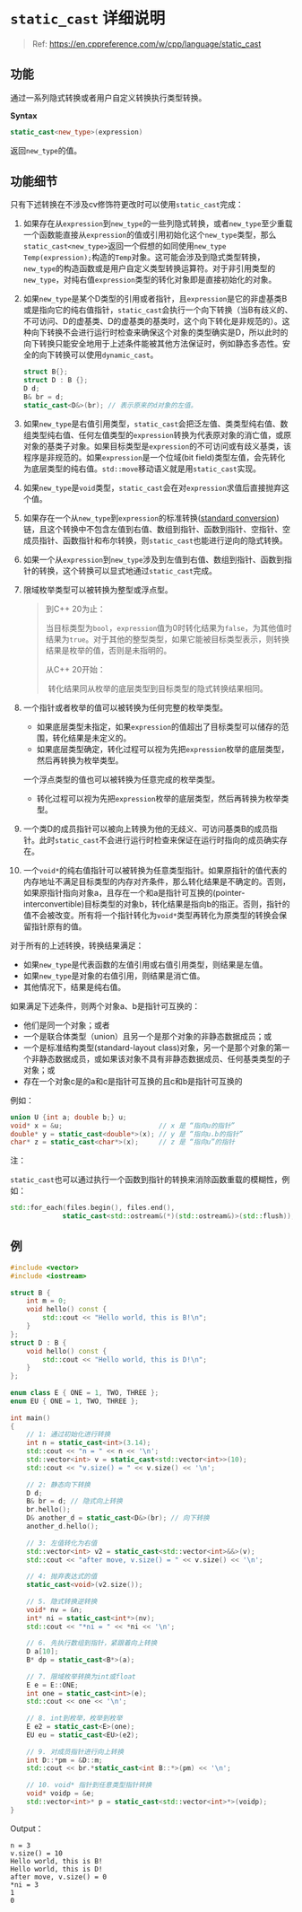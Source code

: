 # `static_cast` 详细说明

> Ref: https://en.cppreference.com/w/cpp/language/static_cast

## 功能

通过一系列隐式转换或者用户自定义转换执行类型转换。



**Syntax**

```c++
static_cast<new_type>(expression)
```

返回`new_type`的值。



## 功能细节

只有下述转换在不涉及cv修饰符更改时可以使用`static_cast`完成：

1. 如果存在从`expression`到`new_type`的一些列隐式转换，或者`new_type`至少重载一个函数能直接从`expression`的值或引用初始化这个`new_type`类型，那么`static_cast<new_type>`返回一个假想的如同使用`new_type Temp(expression);`构造的`Temp`对象。这可能会涉及到隐式类型转换，`new_type`的构造函数或是用户自定义类型转换运算符。对于非引用类型的`new_type`，对纯右值`expression`类型的转化对象即是直接初始化的对象。

2. 如果`new_type`是某个D类型的引用或者指针，且`expression`是它的非虚基类B或是指向它的纯右值指针，`static_cast`会执行一个向下转换（当B有歧义的、不可访问、D的虚基类、D的虚基类的基类时，这个向下转化是非规范的）。这种向下转换不会进行运行时检查来确保这个对象的类型确实是D，所以此时的向下转换只能安全地用于上述条件能被其他方法保证时，例如静态多态性。安全的向下转换可以使用`dynamic_cast`。

   ```c++
   struct B{};
   struct D : B {};
   D d;
   B& br = d;
   static_cast<D&>(br); // 表示原来的d对象的左值。
   ```

3. 如果`new_type`是右值引用类型，`static_cast`会把泛左值、类类型纯右值、数组类型纯右值、任何左值类型的`expression`转换为代表原对象的消亡值，或原对象的基类子对象。如果目标类型是`expression`的不可访问或有歧义基类，该程序是非规范的。如果`expression`是一个位域(bit field)类型左值，会先转化为底层类型的纯右值。`std::move`移动语义就是用`static_cast`实现。

4. 如果`new_type`是`void`类型，`static_cast`会在对`expression`求值后直接抛弃这个值。

5. 如果存在一个从`new_type`到`expression`的标准转换([standard conversion](https://en.cppreference.com/w/cpp/language/implicit_conversion))链，且这个转换中不包含左值到右值、数组到指针、函数到指针、空指针、空成员指针、函数指针和布尔转换，则`static_cast`也能进行逆向的隐式转换。

6. 如果一个从`expression`到`new_type`涉及到左值到右值、数组到指针、函数到指针的转换，这个转换可以显式地通过`static_cast`完成。

7. 限域枚举类型可以被转换为整型或浮点型。

   > 到C++ 20为止：
   >
   > ​	当目标类型为`bool`，`expression`值为0时转化结果为`false`，为其他值时结果为`true`。对于其他的整型类型，如果它能被目标类型表示，则转换结果是枚举的值，否则是未指明的。
   >
   > 从C++ 20开始：
   >
   > ​	转化结果同从枚举的底层类型到目标类型的隐式转换结果相同。

8. 一个指针或者枚举的值可以被转换为任何完整的枚举类型。

   * 如果底层类型未指定，如果`expression`的值超出了目标类型可以储存的范围，转化结果是未定义的。
   * 如果底层类型确定，转化过程可以视为先把`expression`枚举的底层类型，然后再转换为枚举类型。

   一个浮点类型的值也可以被转换为任意完成的枚举类型。

   * 转化过程可以视为先把`expression`枚举的底层类型，然后再转换为枚举类型。

9. 一个类D的成员指针可以被向上转换为他的无歧义、可访问基类B的成员指针。此时`static_cast`不会进行运行时检查来保证在运行时指向的成员确实存在。

10. 一个`void*`的纯右值指针可以被转换为任意类型指针。如果原指针的值代表的内存地址不满足目标类型的内存对齐条件，那么转化结果是不确定的。否则，如果原指针指向对象a，且存在一个和a是指针可互换的(pointer-interconvertible)目标类型的对象b，转化结果是指向b的指正。否则，指针的值不会被改变。所有将一个指针转化为`void*`类型再转化为原类型的转换会保留指针原有的值。

对于所有的上述转换，转换结果满足：

* 如果`new_type`是代表函数的左值引用或右值引用类型，则结果是左值。
* 如果`new_type`是对象的右值引用，则结果是消亡值。
* 其他情况下，结果是纯右值。

如果满足下述条件，则两个对象a、b是指针可互换的：

* 他们是同一个对象；或者
* 一个是联合体类型（union）且另一个是那个对象的非静态数据成员；或
* 一个是标准结构类型(standard-layout class)对象，另一个是那个对象的第一个非静态数据成员，或如果该对象不具有非静态数据成员、任何基类类型的子对象；或
* 存在一个对象c是的a和c是指针可互换的且c和b是指针可互换的

例如：

```c++
union U {int a; double b;} u;
void* x = &u;						 // x 是 “指向u的指针”
double* y = static_cast<double*>(x); // y 是 “指向u.b的指针”
char* z = static_cast<char*>(x);	 // z 是 “指向u”的指针
```



注：

`static_cast`也可以通过执行一个函数到指针的转换来消除函数重载的模糊性，例如：

```c++
std::for_each(files.begin(), files.end(),
             static_cast<std::ostream&(*)(std::ostream&)>(std::flush));
```



##  例

```c++
#include <vector>
#include <iostream>
 
struct B {
    int m = 0;
    void hello() const {
        std::cout << "Hello world, this is B!\n";
    }
};
struct D : B {
    void hello() const {
        std::cout << "Hello world, this is D!\n";
    }
};
 
enum class E { ONE = 1, TWO, THREE };
enum EU { ONE = 1, TWO, THREE };
 
int main()
{
    // 1: 通过初始化进行转换
    int n = static_cast<int>(3.14); 
    std::cout << "n = " << n << '\n';
    std::vector<int> v = static_cast<std::vector<int>>(10);
    std::cout << "v.size() = " << v.size() << '\n';
 
    // 2: 静态向下转换
    D d;
    B& br = d; // 隐式向上转换
    br.hello();
    D& another_d = static_cast<D&>(br); // 向下转换
    another_d.hello();
 
    // 3: 左值转化为右值
    std::vector<int> v2 = static_cast<std::vector<int>&&>(v);
    std::cout << "after move, v.size() = " << v.size() << '\n';
 
    // 4: 抛弃表达式的值
    static_cast<void>(v2.size());
 
    // 5. 隐式转换逆转换
    void* nv = &n;
    int* ni = static_cast<int*>(nv);
    std::cout << "*ni = " << *ni << '\n';
 
    // 6. 先执行数组到指针，紧跟着向上转换
    D a[10];
    B* dp = static_cast<B*>(a);
 
    // 7. 限域枚举转换为int或float
    E e = E::ONE;
    int one = static_cast<int>(e);
    std::cout << one << '\n';
 
    // 8. int到枚举，枚举到枚举
    E e2 = static_cast<E>(one);
    EU eu = static_cast<EU>(e2);
 
    // 9. 对成员指针进行向上转换
    int D::*pm = &D::m;
    std::cout << br.*static_cast<int B::*>(pm) << '\n';
 
    // 10. void* 指针到任意类型指针转换
    void* voidp = &e;
    std::vector<int>* p = static_cast<std::vector<int>*>(voidp);
}
```

Output：

```
n = 3
v.size() = 10
Hello world, this is B!
Hello world, this is D!
after move, v.size() = 0
*ni = 3
1
0
```

